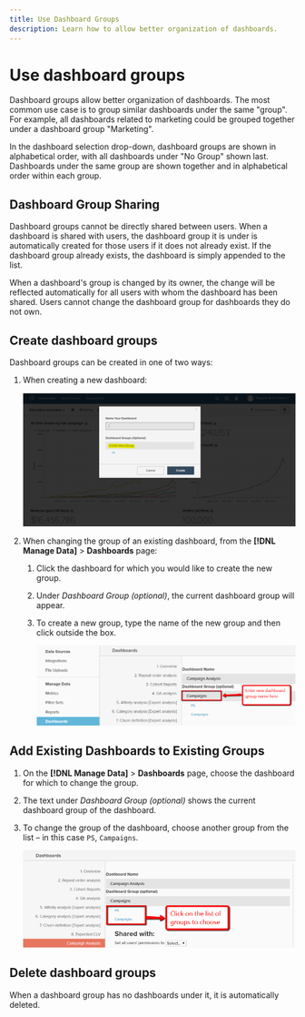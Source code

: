 ```yaml
---
title: Use Dashboard Groups
description: Learn how to allow better organization of dashboards.
---
```

# Use dashboard groups

Dashboard groups allow better organization of dashboards. The most common use case is to group similar dashboards under the same "group". For example, all dashboards related to marketing could be grouped together under a dashboard group "Marketing".

In the dashboard selection drop-down, dashboard groups are shown in alphabetical order, with all dashboards under "No Group" shown last. Dashboards under the same group are shown together and in alphabetical order within each group.

## Dashboard Group Sharing

Dashboard groups cannot be directly shared between users. When a dashboard is shared with users, the dashboard group it is under is automatically created for those users if it does not already exist. If the dashboard group already exists, the dashboard is simply appended to the list.

When a dashboard's group is changed by its owner, the change will be reflected automatically for all users with whom the dashboard has been shared. Users cannot change the dashboard group for dashboards they do not own.

## Create dashboard groups

Dashboard groups can be created in one of two ways:

1. When creating a new dashboard:

   ![create dashboard group](../../assets/create-dashboard-groups-new-dashboard.png)

1. When changing the group of an existing dashboard, from the **[!DNL Manage Data]** > **Dashboards** page:

   1. Click the dashboard for which you would like to create the new group.

   1. Under _Dashboard Group (optional)_, the current dashboard group will appear.

   1. To create a new group, type the name of the new group and then click outside the box.

      ![create dashboard group](../../assets/create-dashboard-groups-existing-dashboard.png)

## Add Existing Dashboards to Existing Groups

1. On the **[!DNL Manage Data]** > **Dashboards** page, choose the dashboard for which to change the group.

1. The text under _Dashboard Group (optional)_ shows the current dashboard group of the dashboard.

1. To change the group of the dashboard, choose another group from the list – in this case `PS`, `Campaigns`.

   ![change group dashboard](../../assets/add-existing-dashboard-existing-group.png)

## Delete dashboard groups

When a dashboard group has no dashboards under it, it is automatically deleted.
